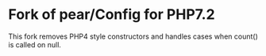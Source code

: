 # Fork of pear/Config for PHP7.2

This fork removes PHP4 style constructors and handles cases when count() is called on null.
